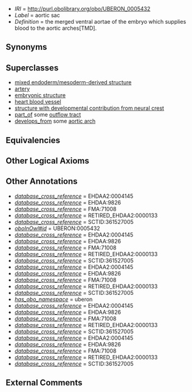  * *IRI* = http://purl.obolibrary.org/obo/UBERON_0005432
 * *Label* = aortic sac
 * *Definition* = the merged ventral aortae of the embryo which supplies blood to the aortic arches[TMD].

## Synonyms


## Superclasses

 * [mixed endoderm/mesoderm-derived structure](../../UBERON/77/UBERON_0000077.md)
 * [artery](../../UBERON/37/UBERON_0001637.md)
 * [embryonic structure](../../UBERON/50/UBERON_0002050.md)
 * [heart blood vessel](../../UBERON/98/UBERON_0003498.md)
 * [structure with developmental contribution from neural crest](../../UBERON/14/UBERON_0010314.md)
 * [part_of](../../BFO/50/BFO_0000050.md) some [outflow tract](../../UBERON/45/UBERON_0004145.md)
 * [develops_from](../../RO/02/RO_0002202.md) some [aortic arch](../../UBERON/63/UBERON_0004363.md)

## Equivalencies


## Other Logical Axioms


## Other Annotations

 * *[database_cross_reference](../../ef/oboInOwl#hasDbXref.md)* = EHDAA2:0004145
 * *[database_cross_reference](../../ef/oboInOwl#hasDbXref.md)* = EHDAA:9826
 * *[database_cross_reference](../../ef/oboInOwl#hasDbXref.md)* = FMA:71008
 * *[database_cross_reference](../../ef/oboInOwl#hasDbXref.md)* = RETIRED_EHDAA2:0000133
 * *[database_cross_reference](../../ef/oboInOwl#hasDbXref.md)* = SCTID:361527005
 * *[oboInOwl#id](../../id/oboInOwl#id.md)* = UBERON:0005432
 * *[database_cross_reference](../../ef/oboInOwl#hasDbXref.md)* = EHDAA2:0004145
 * *[database_cross_reference](../../ef/oboInOwl#hasDbXref.md)* = EHDAA:9826
 * *[database_cross_reference](../../ef/oboInOwl#hasDbXref.md)* = FMA:71008
 * *[database_cross_reference](../../ef/oboInOwl#hasDbXref.md)* = RETIRED_EHDAA2:0000133
 * *[database_cross_reference](../../ef/oboInOwl#hasDbXref.md)* = SCTID:361527005
 * *[database_cross_reference](../../ef/oboInOwl#hasDbXref.md)* = EHDAA2:0004145
 * *[database_cross_reference](../../ef/oboInOwl#hasDbXref.md)* = EHDAA:9826
 * *[database_cross_reference](../../ef/oboInOwl#hasDbXref.md)* = FMA:71008
 * *[database_cross_reference](../../ef/oboInOwl#hasDbXref.md)* = RETIRED_EHDAA2:0000133
 * *[database_cross_reference](../../ef/oboInOwl#hasDbXref.md)* = SCTID:361527005
 * *[has_obo_namespace](../../ce/oboInOwl#hasOBONamespace.md)* = uberon
 * *[database_cross_reference](../../ef/oboInOwl#hasDbXref.md)* = EHDAA2:0004145
 * *[database_cross_reference](../../ef/oboInOwl#hasDbXref.md)* = EHDAA:9826
 * *[database_cross_reference](../../ef/oboInOwl#hasDbXref.md)* = FMA:71008
 * *[database_cross_reference](../../ef/oboInOwl#hasDbXref.md)* = RETIRED_EHDAA2:0000133
 * *[database_cross_reference](../../ef/oboInOwl#hasDbXref.md)* = SCTID:361527005
 * *[database_cross_reference](../../ef/oboInOwl#hasDbXref.md)* = EHDAA2:0004145
 * *[database_cross_reference](../../ef/oboInOwl#hasDbXref.md)* = EHDAA:9826
 * *[database_cross_reference](../../ef/oboInOwl#hasDbXref.md)* = FMA:71008
 * *[database_cross_reference](../../ef/oboInOwl#hasDbXref.md)* = RETIRED_EHDAA2:0000133
 * *[database_cross_reference](../../ef/oboInOwl#hasDbXref.md)* = SCTID:361527005

## External Comments

